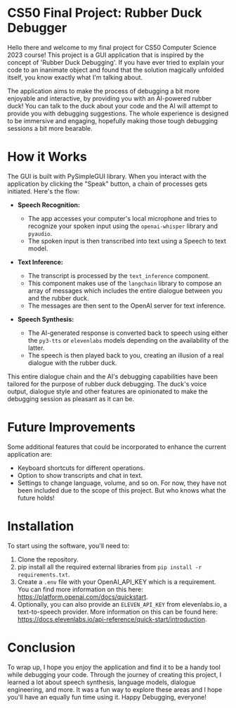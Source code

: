 # CS50 Final Project: Rubber Duck Debugger

Hello there and welcome to my final project for CS50 Computer Science 2023 course! This project is a GUI application that is inspired by the concept of 'Rubber Duck Debugging'. If you have ever tried to explain your code to an inanimate object and found that the solution magically unfolded itself, you know exactly what I'm talking about.

The application aims to make the process of debugging a bit more enjoyable and interactive, by providing you with an AI-powered rubber duck! You can talk to the duck about your code and the AI will attempt to provide you with debugging suggestions. The whole experience is designed to be immersive and engaging, hopefully making those tough debugging sessions a bit more bearable.

# How it Works
The GUI is built with PySimpleGUI library. When you interact with the application by clicking the "Speak" button, a chain of processes gets initiated. Here's the flow:

- **Speech Recognition:**
  - The app accesses your computer's local microphone and tries to recognize your spoken input using the `openai-whisper` library and `pyaudio`.
  - The spoken input is then transcribed into text using a Speech to text model.

- **Text Inference:**
  - The transcript is processed by the `text_inference` component.
  - This component makes use of the `langchain` library to compose an array of messages which includes the entire dialogue between you and the rubber duck.
  - The messages are then sent to the OpenAI server for text inference.

- **Speech Synthesis:**
  - The AI-generated response is converted back to speech using either the `py3-tts` or `elevenlabs` models depending on the availability of the latter.
  - The speech is then played back to you, creating an illusion of a real dialogue with the rubber duck.

This entire dialogue chain and the AI's debugging capabilities have been tailored for the purpose of rubber duck debugging. The duck's voice output, dialogue style and other features are opinionated to make the debugging session as pleasant as it can be.

# Future Improvements
Some additional features that could be incorporated to enhance the current application are:
- Keyboard shortcuts for different operations.
- Option to show transcripts and chat in text.
- Settings to change language, volume, and so on. 
For now, they have not been included due to the scope of this project. But who knows what the future holds!

# Installation
To start using the software, you'll need to:

1. Clone the repository.
2. pip install all the required external libraries from `pip install -r requirements.txt`.
3. Create a `.env` file with your OpenAI_API_KEY which is a requirement. You can find more information on this here: https://platform.openai.com/docs/quickstart.
4. Optionally, you can also provide an `ELEVEN_API_KEY` from elevenlabs.io, a text-to-speech provider. More information on this can be found here: https://docs.elevenlabs.io/api-reference/quick-start/introduction.

# Conclusion
To wrap up, I hope you enjoy the application and find it to be a handy tool while debugging your code. Through the journey of creating this project, I learned a lot about speech synthesis, language models, dialogue engineering, and more. It was a fun way to explore these areas and I hope you'll have an equally fun time using it. Happy Debugging, everyone!
